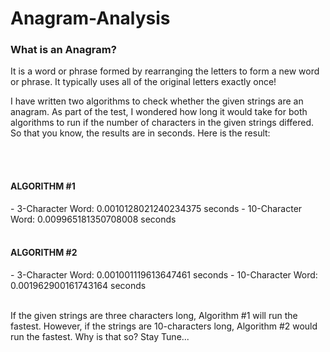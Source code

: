 # Anagram-Analysis

<h3>What is an Anagram?</h3>
<p>It is a word or phrase formed by rearranging the letters to form a new word or phrase. It typically uses all of the original letters exactly once!

I have written two algorithms to check whether the given strings are an anagram. As part of the test, I wondered how long it would
take for both algorithms to run if the number of characters in the given strings differed. So that you know, the results are in seconds.
Here is the result:</p>
<br><br>
<h4>ALGORITHM #1</h4>
- 3-Character Word:   0.0010128021240234375    seconds
- 10-Character Word:  0.009965181350708008     seconds
<br><br>
<h4>ALGORITHM #2</h4>
- 3-Character Word:   0.001001119613647461    seconds
- 10-Character Word:  0.001962900161743164    seconds
<br><br>
<p>If the given strings are three characters long, Algorithm #1 will run the fastest. However, if the strings are 10-characters long, 
Algorithm #2 would run the fastest. Why is that so? Stay Tune...</p>
